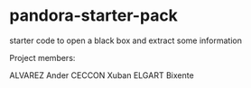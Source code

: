 # pandora-starter-pack
starter code to open a black box and extract some information

Project members:

ALVAREZ Ander
CECCON Xuban
ELGART Bixente